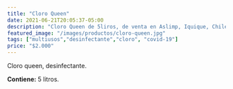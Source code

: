 ```yaml
---
title: "Cloro Queen"
date: 2021-06-21T20:05:37-05:00
description: "Cloro Queen de 5liros, de venta en Aslimp, Iquique, Chile"
featured_image: "/images/productos/cloro-queen.jpg"
tags: ["multiusos","desinfectante","cloro", "covid-19"]
price: "$2.000"
---
```

Cloro queen, desinfectante.

**Contiene:** 5 litros.


